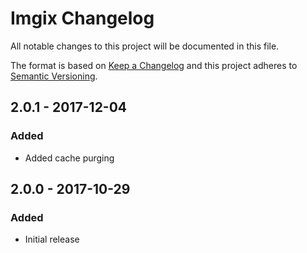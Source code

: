 # Imgix Changelog

All notable changes to this project will be documented in this file.

The format is based on [Keep a Changelog](http://keepachangelog.com/) and this project adheres to [Semantic Versioning](http://semver.org/).

## 2.0.1 - 2017-12-04
### Added
- Added cache purging

## 2.0.0 - 2017-10-29
### Added
- Initial release
